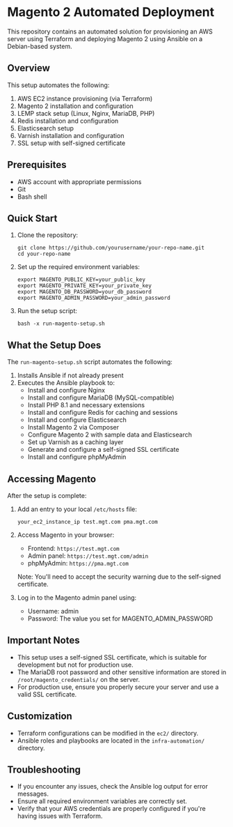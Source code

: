 # Magento 2 Automated Deployment

This repository contains an automated solution for provisioning an AWS server using Terraform and deploying Magento 2 using Ansible on a Debian-based system.

## Overview

This setup automates the following:

1. AWS EC2 instance provisioning (via Terraform)
2. Magento 2 installation and configuration
3. LEMP stack setup (Linux, Nginx, MariaDB, PHP)
4. Redis installation and configuration
5. Elasticsearch setup
6. Varnish installation and configuration
7. SSL setup with self-signed certificate

## Prerequisites

- AWS account with appropriate permissions
- Git
- Bash shell

## Quick Start

1. Clone the repository:
   ```
   git clone https://github.com/yourusername/your-repo-name.git
   cd your-repo-name
   ```

2. Set up the required environment variables:
   ```
   export MAGENTO_PUBLIC_KEY=your_public_key
   export MAGENTO_PRIVATE_KEY=your_private_key
   export MAGENTO_DB_PASSWORD=your_db_password
   export MAGENTO_ADMIN_PASSWORD=your_admin_password
   ```

3. Run the setup script:
   ```
   bash -x run-magento-setup.sh
   ```

## What the Setup Does

The `run-magento-setup.sh` script automates the following:

1. Installs Ansible if not already present
2. Executes the Ansible playbook to:
   - Install and configure Nginx
   - Install and configure MariaDB (MySQL-compatible)
   - Install PHP 8.1 and necessary extensions
   - Install and configure Redis for caching and sessions
   - Install and configure Elasticsearch
   - Install Magento 2 via Composer
   - Configure Magento 2 with sample data and Elasticsearch
   - Set up Varnish as a caching layer
   - Generate and configure a self-signed SSL certificate
   - Install and configure phpMyAdmin

## Accessing Magento

After the setup is complete:

1. Add an entry to your local `/etc/hosts` file:
   ```
   your_ec2_instance_ip test.mgt.com pma.mgt.com
   ```

2. Access Magento in your browser:
   - Frontend: `https://test.mgt.com`
   - Admin panel: `https://test.mgt.com/admin`
   - phpMyAdmin: `https://pma.mgt.com`

   Note: You'll need to accept the security warning due to the self-signed certificate.

3. Log in to the Magento admin panel using:
   - Username: admin
   - Password: The value you set for MAGENTO_ADMIN_PASSWORD

## Important Notes

- This setup uses a self-signed SSL certificate, which is suitable for development but not for production use.
- The MariaDB root password and other sensitive information are stored in `/root/magento_credentials/` on the server.
- For production use, ensure you properly secure your server and use a valid SSL certificate.

## Customization

- Terraform configurations can be modified in the `ec2/` directory.
- Ansible roles and playbooks are located in the `infra-automation/` directory.

## Troubleshooting

- If you encounter any issues, check the Ansible log output for error messages.
- Ensure all required environment variables are correctly set.
- Verify that your AWS credentials are properly configured if you're having issues with Terraform.


